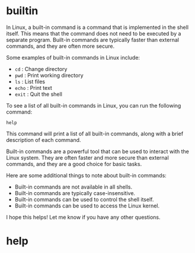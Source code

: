 # builtin

In Linux, a built-in command is a command that is implemented in the shell itself. This means that the command does not need to be executed by a separate program. Built-in commands are typically faster than external commands, and they are often more secure.

Some examples of built-in commands in Linux include:

* `cd` : Change directory
* `pwd` : Print working directory
* `ls` : List files
* `echo` : Print text
* `exit` : Quit the shell

To see a list of all built-in commands in Linux, you can run the following command:

```
help
```

This command will print a list of all built-in commands, along with a brief description of each command.

Built-in commands are a powerful tool that can be used to interact with the Linux system. They are often faster and more secure than external commands, and they are a good choice for basic tasks.

Here are some additional things to note about built-in commands:

* Built-in commands are not available in all shells.
* Built-in commands are typically case-insensitive.
* Built-in commands can be used to control the shell itself.
* Built-in commands can be used to access the Linux kernel.

I hope this helps! Let me know if you have any other questions.




# help 

```

```
